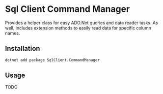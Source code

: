 # Sql Client Command Manager
Provides a helper class for easy ADO.Net queries and data reader tasks. As well, includes extension methods to easily read data for specific column names.

## Installation

```bash
dotnet add package SqlClient.CommandManager
```

## Usage

TODO